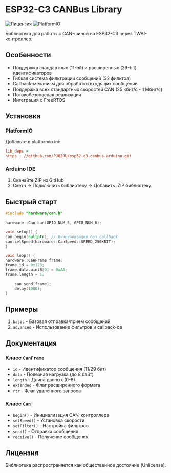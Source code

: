 # ESP32-C3 CANBus Library

![Лицензия](https://img.shields.io/badge/license-Unlicense-blue.svg)
![PlatformIO](https://img.shields.io/badge/platform-ESP32--C3-green.svg)

Библиотека для работы с CAN-шиной на ESP32-C3 через TWAI-контроллер.

## Особенности

- Поддержка стандартных (11-bit) и расширенных (29-bit) идентификаторов
- Гибкая система фильтрации сообщений (32 фильтра)
- Callback-механизм для обработки входящих сообщений
- Поддержка всех стандартных скоростей CAN (25 кбит/с - 1 Мбит/с)
- Потокобезопасная реализация
- Интеграция с FreeRTOS

## Установка

### PlatformIO

Добавьте в platformio.ini:

```ini
lib_deps =
https : //github.com/PJ82RU/esp32-c3-canbus-arduino.git
```

### Arduino IDE

1. Скачайте ZIP из GitHub
2. Скетч → Подключить библиотеку → Добавить .ZIP библиотеку

## Быстрый старт

```cpp
#include "hardware/can.h"

hardware::Can can(GPIO_NUM_5, GPIO_NUM_6);

void setup() {
can.begin(nullptr); // Инициализация без callback
can.setSpeed(hardware::CanSpeed::SPEED_250KBIT);
}

void loop() {
hardware::CanFrame frame;
frame.id = 0x123;
frame.data.uint8[0] = 0xAA;
frame.length = 1;

    can.send(frame);
    delay(1000);
}
```

## Примеры

1. `basic` - Базовая отправка/прием сообщений
2. `advanced` - Использование фильтров и callback-ов

## Документация

### Класс `CanFrame`

- `id` - Идентификатор сообщения (11/29 бит)
- `data` - Полезная нагрузка (до 8 байт)
- `length` - Длина данных (0-8)
- `extended` - Флаг расширенного формата
- `rtr` - Флаг удаленного запроса

### Класс `Can`

- `begin()` - Инициализация CAN-контроллера
- `setSpeed()` - Установка скорости
- `setFilter()` - Настройка фильтров
- `send()` - Отправка сообщения
- `receive()` - Получение сообщения

## Лицензия

Библиотека распространяется как общественное достояние (Unlicense).